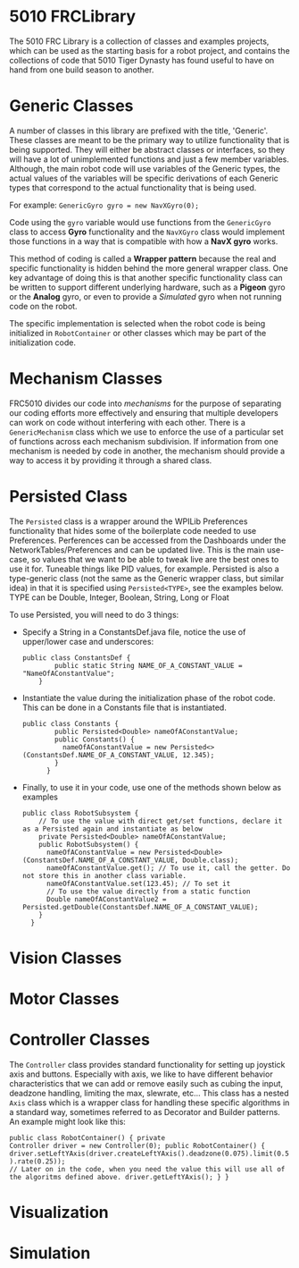 # 5010 FRCLibrary
The 5010 FRC Library is a collection of classes and examples projects, which can be used as the starting basis for a robot project, and contains the collections of code that 5010 Tiger Dynasty has found useful to have on hand from one build season to another.

# Generic Classes
A number of classes in this library are prefixed with the title, 'Generic'. These classes are meant to be the primary way to utilize functionality that is being supported. They will either be abstract classes or interfaces, so they will have a lot of unimplemented functions and just a few member variables. Although, the main robot code will use variables of the Generic types, the actual values of the variables will be specific derivations of each Generic types that correspond to the actual functionality that is being used.<p>

For example: <code>GenericGyro gyro = new NavXGyro(0);</code><p>

Code using the <code>gyro</code> variable would use functions from the <code>GenericGyro</code> class to access <b>Gyro</b> functionality and the <code>NavXGyro</code> class would implement those functions in a way that is compatible with how a <b>NavX gyro</b> works.<p>

This method of coding is called a <b>Wrapper pattern</b> because the real and specific functionality is hidden behind the more general wrapper class. One key advantage of doing this is that another specific functionality class can be written to support different underlying hardware, such as a <b>Pigeon</b> gyro or the <b>Analog</b> gyro, or even to provide a <i>Simulated</i> gyro when not running code on the robot.<p>
The specific implementation is selected when the robot code is being initialized in <code>RobotContainer</code> or other classes which may be part of the initialization code.  

# Mechanism Classes
FRC5010 divides our code into <i>mechanisms</i> for the purpose of separating our coding efforts more effectively and ensuring that multiple developers can work on code without interfering with each other. There is a <code>GenericMechanism</code> class which we use to enforce the use of a particular set of functions across each mechanism subdivision. If information from one mechanism is needed by code in another, the mechanism should provide a way to access it by providing it through a shared class.
  
# Persisted Class
The <code>Persisted</code> class is a wrapper around the WPILib Preferences functionality that hides some of the boilerplate code needed to use Preferences. Perferences can be accessed from the Dashboards under the NetworkTables/Preferences and can be updated live. This is the main use-case, so values that we want to be able to tweak live are the best ones to use it for. Tuneable things like PID values, for example. Persisted is also a type-generic class (not the same as the Generic wrapper class, but similar idea) in that it is specified using <code>Persisted&lt;TYPE&gt;</code>, see the examples below. TYPE can be Double, Integer, Boolean, String, Long or Float<p>
To use Persisted, you will need to do 3 things:
<ul>
  <li> Specify a String in a ConstantsDef.java file, notice the use of upper/lower case and underscores: <p>
<code>public class ConstantsDef {
        public static String NAME_OF_A_CONSTANT_VALUE = "NameOfAConstantValue";
    }</code>
  </li>
  <li> Instantiate the value during the initialization phase of the robot code. This can be done in a Constants file that is instantiated.<p>
  <code>public class Constants {
        public Persisted&lt;Double&gt; nameOfAConstantValue;
        public Constants() {
          nameOfAConstantValue = new Persisted<>(ConstantsDef.NAME_OF_A_CONSTANT_VALUE, 12.345);
        }
      }
</code>   
  </li>
  <li> Finally, to use it in your code, use one of the methods shown below as examples<p>
<code>public class RobotSubsystem {
    // To use the value with direct get/set functions, declare it as a Persisted<TYPE> again and instantiate as below
    private Persisted&lt;Double&gt; nameOfAConstantValue;
    public RobotSubsystem() {
      nameOfAConstantValue = new Persisted&lt;Double&gt;(ConstantsDef.NAME_OF_A_CONSTANT_VALUE, Double.class);
      nameOfAConstantValue.get(); // To use it, call the getter. Do not store this in another class variable.
      nameOfAConstantValue.set(123.45); // To set it
      // To use the value directly from a static function
      Double nameOfAConstantValue2 = Persisted.getDouble(ConstantsDef.NAME_OF_A_CONSTANT_VALUE);
    }
  }
</code>
  </li>  
</ul>  

# Vision Classes

# Motor Classes

# Controller Classes
The <code>Controller</code> class provides standard functionality for setting up joystick axis and buttons. Especially with axis, we like to have different behavior characteristics that we can add or remove easily such as cubing the input, deadzone handling, limiting the max, slewrate, etc... This class has a nested <code>Axis</code> class which is a wrapper class for handling these specific algorithms in a standard way, sometimes referred to as Decorator and Builder patterns. An example might look like this:<p>
<code>public class RobotContainer() {
    private Controller driver = new Controller(0);
    public RobotContainer() {
      driver.setLeftYAxis(driver.createLeftYAxis().deadzone(0.075).limit(0.5).rate(0.25));
      // Later on in the code, when you need the value this will use all of the algoritms defined above.
      driver.getLeftYAxis();
    }
}</code>
  
# Visualization

# Simulation
